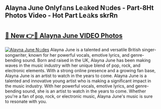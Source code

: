 ## Alayna June Onlyf𝚊ns Le𝚊ked N𝚞des - Part-8Ht Photos Video - Hot Part Le𝚊ks skrRn

# <h2><a href="http://ab62590.deff.icu/?id=Alayna+June">🔗 New 👉🔴 Alayna June VIDEO Photos</a></h2>

[![Alayna June N𝚞des](https://i.imgur.com/rIISA9y.gif)](http://ab62590.deff.icu/?id=Alayna+June)
Alayna June is a talented and versatile British singer-songwriter, known for her powerful vocals, emotive lyrics, and genre-bending sound. Born and raised in the UK, Alayna June has been making waves in the music industry with her unique blend of pop, rock, and electronic elements. With a strong online presence and a growing fan base, Alayna June is an artist to watch in the years to come. Alayna June is a talented and innovative young artist who is making a significant impact in the music industry. With her powerful vocals, emotive lyrics, and genre-bending sound, she is an artist to watch in the years to come. Whether you're a fan of pop, rock, or electronic music, Alayna June's music is sure to resonate with you.
